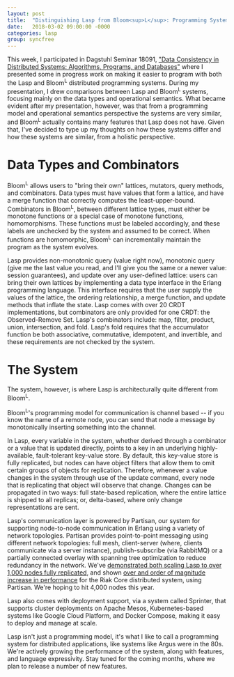 ```yaml
---
layout: post
title:  "Distinguishing Lasp from Bloom<sup>L</sup>: Programming System vs. Programming Model"
date:   2018-03-02 09:00:00 -0000
categories: lasp
group: syncfree
---
```


This week, I participated in Dagstuhl Seminar 18091, ["Data Consistency in Distributed Systems: Algorithms, Programs, and Databases"](https://www.dagstuhl.de/en/program/calendar/semhp/?semnr=18091) where I presented some in progress work on making it easier to program with both the Lasp and Bloom<sup>L</sup> distributed programming systems.  During my presentation, I drew comparisons between Lasp and Bloom<sup>L</sup> systems, focusing mainly on the data types and operational semantics.  What became evident after my presentation, however, was that from a programming model and operational semantics perspective the systems are very similar, and Bloom<sup>L</sup> actually contains many features that Lasp does not have.  Given that, I've decided to type up my thoughts on how these systems differ and how these systems are similar, from a holistic perspective.

# Data Types and Combinators

Bloom<sup>L</sup> allows users to "bring their own" lattices, mutators, query methods, and combinators.  Data types must have values that form a lattice, and have a merge function that correctly computes the least-upper-bound.  Combinators in Bloom<sup>L</sup>, between different lattice types, must either be monotone functions or a special case of monotone functions, homomorphisms.   These functions must be labeled accordingly, and these labels are unchecked by the system and assumed to be correct.  When functions are homomorphic, Bloom<sup>L</sup> can incrementally maintain the program as the system evolves.

Lasp provides non-monotonic query (value right now), monotonic query (give me the last value you read, and I'll give you the same or a newer value: session guarantees), and update over any user-defined lattice: users can bring their own lattices by implementing a data type interface in the Erlang programming language.  This interface requires that the user supply the values of the lattice, the ordering relationship, a merge function, and update methods that inflate the state.  Lasp comes with over 20 CRDT implementations, but combinators are only provided for one CRDT: the Observed-Remove Set.  Lasp's combinators include: map, filter, product, union, intersection, and fold.  Lasp's fold requires that the accumulator function be both associative, commutative, idempotent, and invertible, and these requirements are not checked by the system.

# The System

The system, however, is where Lasp is architecturally quite different from Bloom<sup>L</sup>.  

Bloom<sup>L</sup>'s programming model for communication is channel based -- if you know the name of a remote node, you can send that node a message by monotonically inserting something into the channel.  

In Lasp, every variable in the system, whether derived through a combinator or a value that is updated directly, points to a key in an underlying highly-available, fault-tolerant key-value store.  By default, this key-value store is fully replicated, but nodes can have object filters that allow them to omit certain groups of objects for replication.  Therefore, whenever a value changes in the system through use of the update command, every node that is replicating that object will observe that change.  Changes can be propagated in two ways: full state-based replication, where the entire lattice is shipped to all replicas; or, delta-based, where only change representations are sent. 

Lasp's communication layer is powered by Partisan, our system for supporting node-to-node communication in Erlang using a variety of network topologies.  Partisan provides point-to-point messaging using different network topologies: full mesh, client-server (where, clients communicate via a server instance), publish-subscribe (via RabbitMQ) or a partially connected overlay with spanning tree optimization to reduce redundancy in the network.  We've [demonstrated both scaling Lasp to over 1,000 nodes fully replicated](https://arxiv.org/abs/1708.06423), and shown [over and order of magnitude increase in performance](https://arxiv.org/abs/1802.02652) for the Riak Core distributed system, using Partisan.  We're hoping to hit 4,000 nodes this year.

Lasp also comes with deployment support, via a system called Sprinter, that supports cluster deployments on Apache Mesos, Kubernetes-based systems like Google Cloud Platform, and Docker Compose, making it easy to deploy and manage at scale.

Lasp isn't just a programming model, it's what I like to call a programming system for distributed applications, like systems like Argus were in the 80s.  We're actively growing the performance of the system, along with features, and language expressivity.  Stay tuned for the coming months, where we plan to release a number of new features.
